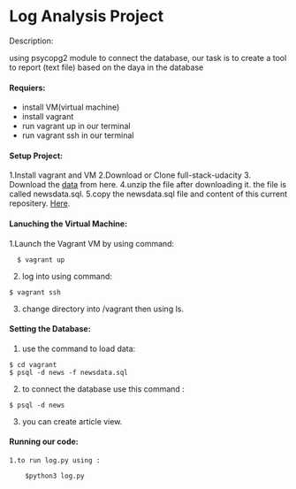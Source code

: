 # Log Analysis Project

Description:

using psycopg2 module to connect the database, our task is to create a tool to report (text file) based on the daya in the database


#### Requiers:

* install VM(virtual machine)
* install vagrant
* run vagrant up in our terminal
* run vagrant ssh in our terminal


#### Setup Project:

  1.Install vagrant and VM
  2.Download or Clone full-stack-udacity
  3. Download the [data](https://d17h27t6h515a5.cloudfront.net/topher/2016/August/57b5f748_newsdata/newsdata.zip) from here.
  4.unzip the file after downloading it. the file is called newsdata.sql.
  5.copy the newsdata.sql file and content of this current repositery.
  [Here](https://github.com/Ayaosama21/full-stack-udacity).
  

#### Lanuching the Virtual Machine:

  1.Launch the Vagrant VM by using command:
  
      $ vagrant up
      
  2. log into using command:
  
    $ vagrant ssh
      
  3. change directory into /vagrant then using ls.
  
  
#### Setting the Database:

  1. use the command to load data:
  
    $ cd vagrant
    $ psql -d news -f newsdata.sql
  
  2. to connect the database use this command :
  
    $ psql -d news
    
  3. you can create article view.
  
  
#### Running our code:

    1.to run log.py using :
        
        $python3 log.py
